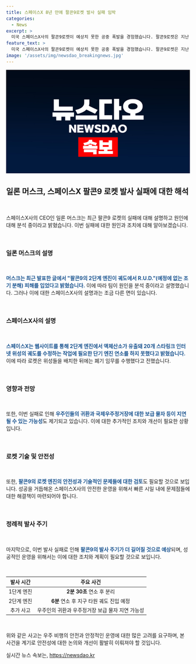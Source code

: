 ```yaml
---
title: 스페이스X 8년 만에 팔콘9로켓 발사 실패 임박
categories:
  - News
excerpt: >
  미국 스페이스X사의 팔콘9로켓이 예상치 못한 공중 폭발을 경험했습니다. 팔콘9로켓은 지난 5월 6일에 미국 플로리다주 케이프 캐너버럴에서 발사되었으며, 이로 인해 스페이스X사 CEO 일론 머스크는 실패의 원인을 분석 중이라고 밝혔습니다. 폭발로 인해 스페이스X는 20개의 스타링크 인터넷 위성을 배치하기 위한 임무를 실패했으며, 이로 인해 우주인들의 귀환까지 지연될 수 있다는 우려가 나타났습니다.
feature_text: >
  미국 스페이스X사의 팔콘9로켓이 예상치 못한 공중 폭발을 경험했습니다. 팔콘9로켓은 지난 5월 6일에 미국 플로리다주 케이프 캐너버럴에서 발사되었으며, 이로 인해 스페이스X사 CEO 일론 머스크는 실패의 원인을 분석 중이라고 밝혔습니다. 폭발로 인해 스페이스X는 20개의 스타링크 인터넷 위성을 배치하기 위한 임무를 실패했으며, 이로 인해 우주인들의 귀환까지 지연될 수 있다는 우려가 나타났습니다.
image: '/assets/img/newsdao_breakingnews.jpg'
---
```


<p><img src="/assets/img/newsdao_breakingnews.jpg" alt="firstkoreanews 속보" /></p>

<h2 data-ke-size="size26">일론 머스크, 스페이스X 팔콘9 로켓 발사 실패에 대한 해석</h2>

<p data-ke-size="size16">&nbsp;</p>

<p>스페이스X사의 CEO인 일론 머스크는 최근 팔콘9 로켓의 실패에 대해 설명하고 원인에 대해 분석 중이라고 밝혔습니다. 이번 실패에 대한 원인과 조치에 대해 알아보겠습니다.</p>

<p data-ke-size="size16">&nbsp;</p>

<h3>일론 머스크의 설명</h3>

<p data-ke-size="size16">&nbsp;</p>

<p><b><span style="color: #1a5490;">머스크는 최근 발표한 글에서 "팔콘9의 2단계 엔진이 궤도에서 R.U.D."(예정에 없는 조기 분해) 피해를 입었다고 밝혔습니다.</span></b> 이에 따라 팀이 원인을 분석 중이라고 설명했습니다. 그러나 이에 대한 스페이스X사의 설명과는 조금 다른 면이 있습니다.</p>

<p data-ke-size="size16">&nbsp;</p>

<h3>스페이스X사의 설명</h3>

<p data-ke-size="size16">&nbsp;</p>

<p><b><span style="color: #1a5490;">스페이스X는 웹사이트를 통해 2단계 엔진에서 액체산소가 유출돼 20개 스타링크 인터넷 위성의 궤도를 수정하는 작업에 필요한 단기 엔진 연소를 하지 못했다고 밝혔습니다.</span></b> 이에 따라 로켓은 위성들을 배치한 뒤에는 폐기 임무를 수행했다고 전했습니다.</p>

<p data-ke-size="size16">&nbsp;</p>

<h3>영향과 전망</h3>

<p data-ke-size="size16">&nbsp;</p>

<p>또한, 이번 실패로 인해 <b><span style="color: #1a5490;">우주인들의 귀환과 국제우주정거장에 대한 보급 물자 등이 지연될 수 있는 가능성</span></b>도 제기되고 있습니다. 이에 대한 추가적인 조치와 개선이 필요한 상황입니다.</p>

<p data-ke-size="size16">&nbsp;</p>

<h3>로켓 기술 및 안전성</h3>

<p data-ke-size="size16">&nbsp;</p>

<p>또한, <b><span style="color: #1a5490;">팔콘9의 로켓 엔진의 안전성과 기술적인 문제들에 대한 검토</span></b>도 필요할 것으로 보입니다. 성공을 거듭해온 스페이스X사의 안전한 운영을 위해서 빠른 시일 내에 문제점들에 대한 해결책이 마련되어야 합니다.</p>

<p data-ke-size="size16">&nbsp;</p>

<h3>정례적 발사 주기</h3>

<p data-ke-size="size16">&nbsp;</p>

<p>마지막으로, 이번 발사 실패로 인해 <b><span style="color: #1a5490;">팔콘9의 발사 주기가 더 길어질 것으로 예상</span></b>되며, 성공적인 운영을 위해서는 이에 대한 조치와 계획이 필요할 것으로 보입니다.</p>

<p data-ke-size="size16">&nbsp;</p>

<table>
    <thead>
        <tr>
            <th style="text-align: center;">발사 시간</th>
            <th style="text-align: center;">주요 사건</th>
        </tr>
    </thead>
    <tbody>
        <tr>
            <td style="text-align: center;">1단계 엔진</td>
            <td style="text-align: center;"><b>2분 30초</b> 연소 후 분리</td>
        </tr>
        <tr>
            <td style="text-align: center;">2단계 엔진</td>
            <td style="text-align: center;"><b>6분</b> 연소 후 지구 타원 궤도 진입 예정</td>
        </tr>
        <tr>
            <td style="text-align: center;">추가 사고</td>
            <td style="text-align: center;">우주인의 귀환과 우주정거장 보급 물자 지연 가능성</td>
        </tr>
    </tbody>
</table>

<p data-ke-size="size16">&nbsp;</p>

<p>위와 같은 사고는 우주 비행의 안전과 안정적인 운영에 대한 많은 고려를 요구하며, 본 사건을 계기로 안전성에 대한 논의와 개선이 활발히 이뤄져야 할 것입니다.</p>
실시간 뉴스 속보는, <a href="https://newsdao.kr" rel="dofollow">https://newsdao.kr</a>


